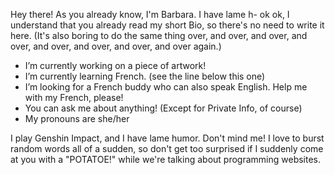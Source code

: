 Hey there! As you already know, I'm Barbara. I have lame h- ok ok, I understand that you already read my short Bio, so there's no need to write it here. (It's also boring to do the same thing over, and over, and over, and over, and over, and over, and over, and over again.) 

- I’m currently working on a piece of artwork!
- I’m currently learning French. (see the line below this one)
- I’m looking for a French buddy who can also speak English. Help me with my French, please!
- You can ask me about anything! (Except for Private Info, of course)
- My pronouns are she/her

I play Genshin Impact, and I have lame humor. Don't mind me! I love to burst random words all of a sudden, so don't get too surprised if I suddenly come at you with a "POTATOE!" while we're talking about programming websites.
